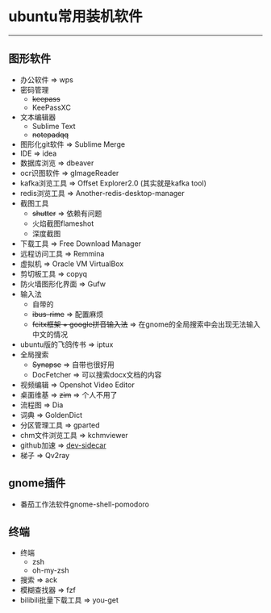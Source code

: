 # ubuntu常用装机软件

----

## 图形软件

+   办公软件 => wps
+   密码管理
    *   ~~keepass~~
    *   KeePassXC
+   文本编辑器
    *   Sublime Text
    *   ~~notepadqq~~
+   图形化git软件 => Sublime Merge
+   IDE => idea
+   数据库浏览 => dbeaver
+   ocr识图软件 => gImageReader
+   kafka浏览工具 => Offset Explorer2.0 (其实就是kafka tool)
+   redis浏览工具 => Another-redis-desktop-manager
+   截图工具
    *   ~~shutter~~ => 依赖有问题
    *   火焰截图flameshot
    *   深度截图
+   下载工具 => Free Download Manager
+   远程访问工具 => Remmina
+   虚拟机 => Oracle VM VirtualBox
+   剪切板工具 => copyq
+   防火墙图形化界面 => Gufw
+   输入法
    *   自带的
    *   ~~ibus-rime~~ => 配置麻烦
    *   ~~fcitx框架 + google拼音输入法~~ => 在gnome的全局搜索中会出现无法输入中文的情况
+   ubuntu版的飞鸽传书 => iptux
+   全局搜索
    *   ~~Synapse~~ => 自带也很好用
    *   DocFetcher => 可以搜索docx文档的内容
+   视频编辑 => Openshot Video Editor
+   桌面维基 => ~~zim~~ => 个人不用了
+   流程图 => Dia
+   词典 => GoldenDict    
+   分区管理工具 => gparted
+   chm文件浏览工具 => kchmviewer
+   github加速 => [dev-sidecar](https://gitee.com/docmirror/dev-sidecar)
+   梯子 => Qv2ray

## gnome插件

+   番茄工作法软件gnome-shell-pomodoro

## 终端

+   终端
    *   zsh
    *   oh-my-zsh
+   搜索 => ack
+   模糊查找器 => fzf
+   bilibili批量下载工具 => you-get
